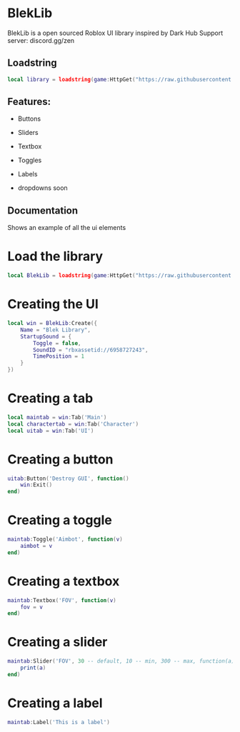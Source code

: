 # BlekLib

BlekLib is a open sourced Roblox UI library inspired by Dark Hub
Support server: discord.gg/zen

## Loadstring
```lua
local library = loadstring(game:HttpGet("https://raw.githubusercontent.com/Consistt/Ui/main/UnLeaked"))()
```

## Features:
- Buttons
- Sliders
- Textbox
- Toggles
- Labels

- dropdowns soon

## Documentation
Shows an example of all the ui elements

# Load the library
```lua
local BlekLib = loadstring(game:HttpGet("https://raw.githubusercontent.com/laderite/bleklib/main/library.lua"))()
```

# Creating the UI
```lua
local win = BlekLib:Create({
    Name = "Blek Library",
    StartupSound = {
        Toggle = false,
        SoundID = "rbxassetid://6958727243",
        TimePosition = 1
    }
})
```

# Creating a tab
```lua
local maintab = win:Tab('Main')
local charactertab = win:Tab('Character')
local uitab = win:Tab('UI')
```

# Creating a button
```lua
uitab:Button('Destroy GUI', function()
    win:Exit()
end)
```

# Creating a toggle
```lua
maintab:Toggle('Aimbot', function(v)
    aimbot = v
end)
```

# Creating a textbox
```lua
maintab:Textbox('FOV', function(v)
    fov = v
end)
```

# Creating a slider
```lua
maintab:Slider('FOV', 30 -- default, 10 -- min, 300 -- max, function(a)
    print(a)
end)
```

# Creating a label
```lua
maintab:Label('This is a label')
```
